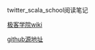 
twitter_scala_school阅读笔记

[极客学院wiki](https://wiki.jikexueyuan.com/project/scala/basic.html)

[github源地址](https://github.com/twitter/scala_school/tree/master/web/zh_cn)



